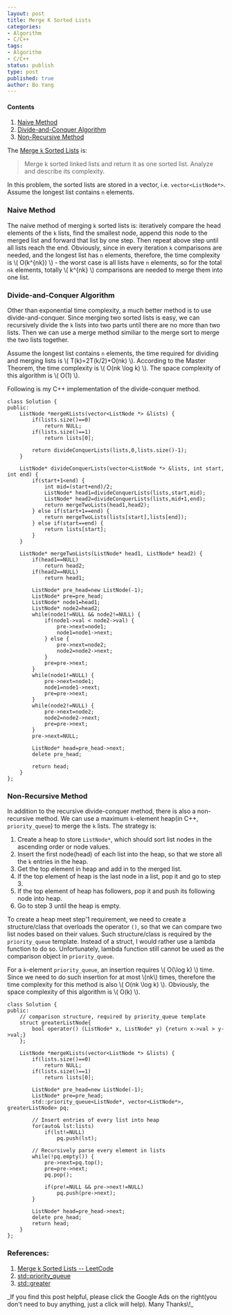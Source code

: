 ```yaml
---
layout: post
title: Merge K Sorted Lists
categories: 
- Algorithm
- C/C++ 
tags:
- Algorithm
- C/C++
status: publish
type: post
published: true
author: Bo Yang
---
```


#### Contents

1. [Naive Method](#naive_method)
2. [Divide-and-Conquer Algorithm](#divide_conquer)
3. [Non-Recursive Method](#heap)

The [Merge `k` Sorted Lists](https://oj.leetcode.com/problems/merge-k-sorted-lists/) is:

> Merge k sorted linked lists and return it as one sorted list. Analyze and describe its complexity.

In this problem, the sorted lists are stored in a vector, i.e. `vector<ListNode*>`. Assume the longest list contains `n` elements.

### <a name="naive_method">Naive Method</a>

The naive method of merging `k` sorted lists is: iteratively compare the head elements of the `k` lists, find the smallest node, append this node to the merged list and forward that list by one step. Then repeat above step until all lists reach the end. Obviously, since in every iteration `k` comparisons are needed, and the longest list has `n` elements, therefore, the time complexity is \\( O(k^{nk}) \\) - the worst case is all lists have `n` elements, so for the total `nk` elements, totally \\( k^{nk} \\) comparisons are needed to merge them into one list.

### <a name="divide_conquer">Divide-and-Conquer Algorithm</a>

Other than exponential time complexity, a much better method is to use divide-and-conquer. Since merging two sorted lists is easy, we can recursively divide the `k` lists into two parts until there are no more than two lists. Then we can use a merge method similiar to the merge sort to merge the two lists together.

Assume the longest list contains `n` elements, the time required for dividing and merging lists is \\( T(k)=2T(k/2)+O(nk) \\). According to the Master Theorem, the time complexity is \\( O(nk \log k) \\). The space complexity of this algorithm is \\( O(1) \\).

Following is my C++ implementation of the divide-conquer method.

	class Solution {
	public:
	    ListNode *mergeKLists(vector<ListNode *> &lists) {
			if(lists.size()==0)
	            return NULL;
	        if(lists.size()==1)
	            return lists[0];
	
			return divideConquerLists(lists,0,lists.size()-1);
	    }
	
		ListNode* divideConquerLists(vector<ListNode *> &lists, int start, int end) {
			if(start+1<end) {
				int mid=(start+end)/2;
				ListNode* head1=divideConquerLists(lists,start,mid);
				ListNode* head2=divideConquerLists(lists,mid+1,end);
				return mergeTwoLists(head1,head2);
			} else if(start+1==end) {
				return mergeTwoLists(lists[start],lists[end]);
			} else if(start==end) {
				return lists[start];
			}
		}
	
		ListNode* mergeTwoLists(ListNode* head1, ListNode* head2) {
			if(head1==NULL)
				return head2;
			if(head2==NULL)
				return head1;
		
			ListNode* pre_head=new ListNode(-1);
			ListNode* pre=pre_head;
			ListNode* node1=head1;
			ListNode* node2=head2;
			while(node1!=NULL && node2!=NULL) {
				if(node1->val < node2->val) {
					pre->next=node1;
					node1=node1->next;
				} else {
					pre->next=node2;
					node2=node2->next;
				}
				pre=pre->next;
			}
			while(node1!=NULL) {
				pre->next=node1;
				node1=node1->next;
				pre=pre->next;
			}
			while(node2!=NULL) {
				pre->next=node2;
				node2=node2->next;
				pre=pre->next;
			}
			pre->next=NULL;
	
			ListNode* head=pre_head->next;
			delete pre_head;
	
			return head;
		}
	};

### <a name="heap">Non-Recursive Method</a>

In addition to the recursive divide-conquer method, there is also a non-recursive method. We can use a maximum `k`-element heap(in C++, `priority_queue`) to merge the `k` lists. The strategy is:

1. Create a heap to store `ListNode*`, which should sort list nodes in the ascending order or node values.
2. Insert the first node(head) of each list into the heap, so that we store all the `k` entries in the heap.
3. Get the top element in heap and add in to the merged list.
4. If the top element of heap is the last node in a list, pop it and go to step 3.
5. If the top element of heap has followers, pop it and push its following node into heap. 
6. Go to step 3 until the heap is empty.

To create a heap meet step'1 requirement, we need to create a structure/class that overloads the operator `()`, so that we can compare two list nodes based on their values. Such structure/class is required by the `priority_queue` template. Instead of a struct, I would rather use a lambda function to do so. Unfortunately, lambda function still cannot be used as the comparison object in `priority_queue`.

For a `k`-element `priority_queue`, an insertion requires \\( O(\log k) \\) time. Since we need to do such insertion for at most \\(nk\\) times, therefore the time complexity for this method is also \\( O(nk \log k) \\). Obviously, the space complexity of this algorithm is \\( O(k) \\).

	class Solution {
	public:
		// comparison structure, required by priority_queue template
		struct greaterListNode{ 
			bool operator() (ListNode* x, ListNode* y) {return x->val > y->val;}
		};
	
	    ListNode *mergeKLists(vector<ListNode *> &lists) {
			if(lists.size()==0)
				return NULL;
			if(lists.size()==1)
				return lists[0];
	
			ListNode* pre_head=new ListNode(-1);
			ListNode* pre=pre_head;
			std::priority_queue<ListNode*, vector<ListNode*>, greaterListNode> pq;
	
			// Insert entries of every list into heap
			for(auto& lst:lists)
				if(lst!=NULL)
					pq.push(lst);
	
			// Recursively parse every element in lists
			while(!pq.empty()) {
				pre->next=pq.top();
				pre=pre->next;
				pq.pop();
	
				if(pre!=NULL && pre->next!=NULL)
					pq.push(pre->next);
			}
	
			ListNode* head=pre_head->next;
			delete pre_head;
			return head;
	    }
	};

### References:

1. [Merge k Sorted Lists -- LeetCode](http://blog.csdn.net/linhuanmars/article/details/19899259)
2. [std::priority_queue](http://www.cplusplus.com/reference/queue/priority_queue/)
3. [std::greater](http://www.cplusplus.com/reference/functional/greater/)
<p>_If you find this post helpful, please click the Google Ads on the right(you don't need to buy anything, just a click will help). Many Thanks\!_</p>
